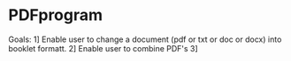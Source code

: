 # PDFprogram
Goals:
1] Enable user to change a document (pdf or txt or doc or docx) into booklet formatt.
2] Enable user to combine PDF's
3] 
